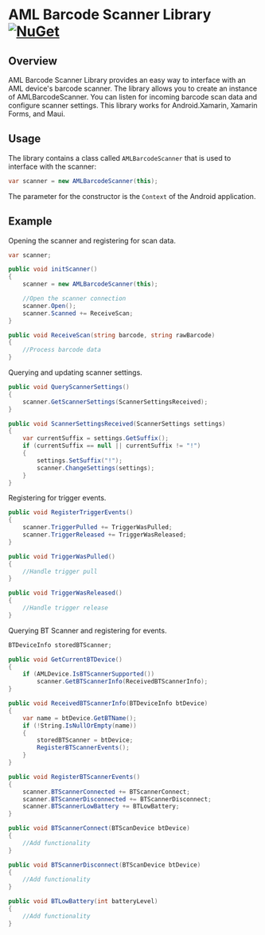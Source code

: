 # AML Barcode Scanner Library  [![NuGet](https://img.shields.io/nuget/v/AMLBarcodeScannerLib)](https://www.nuget.org/packages/AMLBarcodeScannerLib)

## Overview

AML Barcode Scanner Library provides an easy way to interface with an AML device's barcode scanner. 
The library allows you to create an instance of AMLBarcodeScanner. 
You can listen for incoming barcode scan data and configure scanner settings.
This library works for Android.Xamarin, Xamarin Forms, and Maui.

## Usage

The library contains a class called `AMLBarcodeScanner` that is used to interface with the scanner:

```csharp
var scanner = new AMLBarcodeScanner(this);
```

The parameter for the constructor is the `Context` of the Android application.

## Example

Opening the scanner and registering for scan data.

```csharp
var scanner;

public void initScanner()
{
    scanner = new AMLBarcodeScanner(this);

    //Open the scanner connection
    scanner.Open();
    scanner.Scanned += ReceiveScan;   
}

public void ReceiveScan(string barcode, string rawBarcode)
{
    //Process barcode data
}
```

Querying and updating scanner settings.

```csharp
public void QueryScannerSettings()
{
    scanner.GetScannerSettings(ScannerSettingsReceived);
}

public void ScannerSettingsReceived(ScannerSettings settings)
{
    var currentSuffix = settings.GetSuffix();
    if (currentSuffix == null || currentSuffix != "!")
    {
        settings.SetSuffix("!");
        scanner.ChangeSettings(settings);
    }
}

```

Registering for trigger events.

```csharp
public void RegisterTriggerEvents()
{
    scanner.TriggerPulled += TriggerWasPulled;   
    scanner.TriggerReleased += TriggerWasReleased; 
}

public void TriggerWasPulled()
{
    //Handle trigger pull
}

public void TriggerWasReleased()
{
    //Handle trigger release
}
```

Querying BT Scanner and registering for events.

```csharp
BTDeviceInfo storedBTScanner;

public void GetCurrentBTDevice()
{
    if (AMLDevice.IsBTScannerSupported())
        scanner.GetBTScannerInfo(ReceivedBTScannerInfo);
}

public void ReceivedBTScannerInfo(BTDeviceInfo btDevice)
{
    var name = btDevice.GetBTName();
    if (!String.IsNullOrEmpty(name))
    {
        storedBTScanner = btDevice;
        RegisterBTScannerEvents();
    }
}

public void RegisterBTScannerEvents()
{
    scanner.BTScannerConnected += BTScannerConnect;   
    scanner.BTScannerDisconnected += BTScannerDisconnect; 
    scanner.BTScannerLowBattery += BTLowBattery;
}

public void BTScannerConnect(BTScanDevice btDevice)
{
    //Add functionality
}

public void BTScannerDisconnect(BTScanDevice btDevice)
{
    //Add functionality
}

public void BTLowBattery(int batteryLevel)
{
    //Add functionality
}
```
